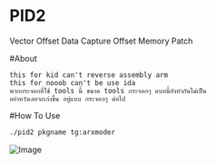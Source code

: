 # PID2
Vector Offset Data Capture Offset Memory Patch

#About
```
this for kid can't reverse assembly arm
this for nooob can't be use ida 
พวกกระจอกที่ใช้ tools นี้ ขนาด tools กระจอกๆ แบบนี้ยังทำกันไม่เป็น
อย่าหวังเลยจะเก่งขึ้น อยู่แบบ กระจอกๆ ต่อไป
```
#How To Use
```sh
./pid2 pkgname tg:arxmoder
```


![Image](https://github.com/user-attachments/assets/75f8e186-e9a9-4c9d-9857-8c4709d259d8)

